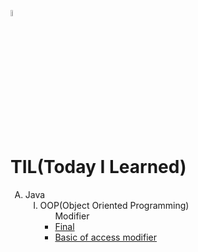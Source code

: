 <span><img width="5%" height="5%" src="https://github.com/hy6219/TIL-Today-I-Learned-/blob/main/books.png"/><h1><strong>TIL(Today I Learned)</strong></h1></span>
<p>
</p>
<ol type="A">
   <!--1st-->
  <li>
    Java
    <ol type="I">
      <li>OOP(Object Oriented Programming)
        <ul>
          <!--1st-->
          Modifier
          <li><a  href="https://hy6219.github.io/TIL-Today-I-Learned-/JAVA/OOP(Object%20Oriented%20Programming/Modifier/Final/TIL_java_final_modifier.html"target="_blank">Final</a></li>
<li><a  href="https://hy6219.github.io/TIL-Today-I-Learned-/JAVA/OOP(Object%20Oriented%20Programming/Modifier/AccessModifier/Basic/java_access_modifier.html"target="_blank">Basic of access modifier</a></li>
          <!--2nd-->
        </ul>
      </li>
    </ol>
  </li>
  <!--2nd-->
 </ol> 
